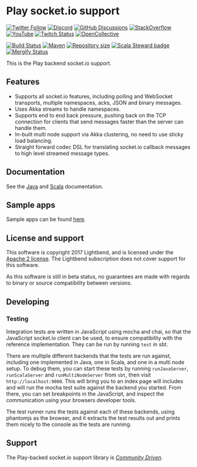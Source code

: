 # Play socket.io support

[![Twitter Follow](https://img.shields.io/twitter/follow/playframework?label=follow&style=flat&logo=twitter&color=brightgreen)](https://twitter.com/playframework)
[![Discord](https://img.shields.io/discord/931647755942776882?logo=discord&logoColor=white)](https://discord.gg/g5s2vtZ4Fa)
[![GitHub Discussions](https://img.shields.io/github/discussions/playframework/playframework?&logo=github&color=brightgreen)](https://github.com/playframework/playframework/discussions)
[![StackOverflow](https://img.shields.io/static/v1?label=stackoverflow&logo=stackoverflow&logoColor=fe7a16&color=brightgreen&message=playframework)](https://stackoverflow.com/tags/playframework)
[![YouTube](https://img.shields.io/youtube/channel/views/UCRp6QDm5SDjbIuisUpxV9cg?label=watch&logo=youtube&style=flat&color=brightgreen&logoColor=ff0000)](https://www.youtube.com/channel/UCRp6QDm5SDjbIuisUpxV9cg)
[![Twitch Status](https://img.shields.io/twitch/status/playframework?logo=twitch&logoColor=white&color=brightgreen&label=live%20stream)](https://www.twitch.tv/playframework)
[![OpenCollective](https://img.shields.io/opencollective/all/playframework?label=financial%20contributors&logo=open-collective)](https://opencollective.com/playframework)

[![Build Status](https://github.com/playframework/play-socket.io/actions/workflows/build-test.yml/badge.svg)](https://github.com/playframework/play-socket.io/actions/workflows/build-test.yml)
[![Maven](https://img.shields.io/maven-central/v/com.typesafe.play/play-socket-io_2.13.svg?logo=apache-maven)](https://mvnrepository.com/artifact/com.typesafe.play/play-socket-io_2.13)
[![Repository size](https://img.shields.io/github/repo-size/playframework/play-socket.io.svg?logo=git)](https://github.com/playframework/play-socket.io)
[![Scala Steward badge](https://img.shields.io/badge/Scala_Steward-helping-blue.svg?style=flat&logo=data:image/png;base64,iVBORw0KGgoAAAANSUhEUgAAAA4AAAAQCAMAAAARSr4IAAAAVFBMVEUAAACHjojlOy5NWlrKzcYRKjGFjIbp293YycuLa3pYY2LSqql4f3pCUFTgSjNodYRmcXUsPD/NTTbjRS+2jomhgnzNc223cGvZS0HaSD0XLjbaSjElhIr+AAAAAXRSTlMAQObYZgAAAHlJREFUCNdNyosOwyAIhWHAQS1Vt7a77/3fcxxdmv0xwmckutAR1nkm4ggbyEcg/wWmlGLDAA3oL50xi6fk5ffZ3E2E3QfZDCcCN2YtbEWZt+Drc6u6rlqv7Uk0LdKqqr5rk2UCRXOk0vmQKGfc94nOJyQjouF9H/wCc9gECEYfONoAAAAASUVORK5CYII=)](https://scala-steward.org)
[![Mergify Status](https://img.shields.io/endpoint.svg?url=https://api.mergify.com/v1/badges/playframework/play-socket.io&style=flat)](https://mergify.com)

This is the Play backend socket.io support.

## Features

* Supports all socket.io features, including polling and WebSocket transports, multiple namespaces, acks, JSON and binary messages.
* Uses Akka streams to handle namespaces.
* Supports end to end back pressure, pushing back on the TCP connection for clients that send messages faster than the server can handle them.
* In-built multi node support via Akka clustering, no need to use sticky load balancing.
* Straight forward codec DSL for translating socket.io callback messages to high level streamed message types.

## Documentation

See the [Java](./docs/JavaSocketIO.md) and [Scala](./docs/ScalaSocketIO.md) documentation.

## Sample apps

Sample apps can be found [here](./samples).

## License and support

This software is copyright 2017 Lightbend, and is licensed under the [Apache 2 license](LICENSE). The Lightbend subscription does not cover support for this software.

As this software is still in beta status, no guarantees are made with regards to binary or source compatibility between versions.

## Developing

### Testing

Integration tests are written in JavaScript using mocha and chai, so that the JavaScript socket.io client can be used, to ensure compatibility with the reference implementation. They can be run by running `test` in sbt.

There are multiple different backends that the tests are run against, including one implemented in Java, one in Scala, and one in a multi node setup. To debug them, you can start these tests by running `runJavaServer`, `runScalaServer` and `runMultiNodeServer` from `sbt`, then visit `http://localhost:9000`. This will bring you to an index page will includes and will run the mocha test suite against the backend you started. From there, you can set breakpoints in the JavaScript, and inspect the communication using your browsers developer tools.

The test runner runs the tests against each of these backends, using phantomjs as the browser, and it extracts the test results out and prints them nicely to the console as the tests are running.

## Support

The Play-backed socket.io support library is *[Community Driven](https://developer.lightbend.com/docs/introduction/getting-help/support-terminology.html)*.
